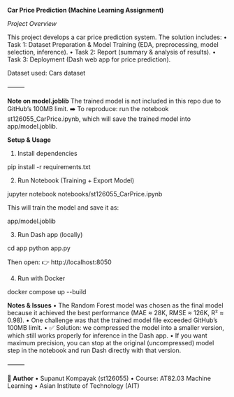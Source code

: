 **Car Price Prediction (Machine Learning Assignment)**

*Project Overview*

This project develops a car price prediction system.
The solution includes:
	•	Task 1: Dataset Preparation & Model Training (EDA, preprocessing, model selection, inference).
	•	Task 2: Report (summary & analysis of results).
	•	Task 3: Deployment (Dash web app for price prediction).

Dataset used: Cars dataset

⸻

**Note on model.joblib**
The trained model is not included in this repo due to GitHub’s 100MB limit.
➡️ To reproduce: run the notebook st126055_CarPrice.ipynb, which will save the trained model into app/model.joblib.

**Setup & Usage**

1. Install dependencies

pip install -r requirements.txt

2. Run Notebook (Training + Export Model)

jupyter notebook notebooks/st126055_CarPrice.ipynb

This will train the model and save it as:

app/model.joblib

3. Run Dash app (locally)

cd app
python app.py

Then open: 👉 http://localhost:8050

4. Run with Docker

docker compose up --build


**Notes & Issues**
	•	The Random Forest model was chosen as the final model because it achieved the best performance (MAE ≈ 28K, RMSE ≈ 126K, R² ≈ 0.98).
	•	One challenge was that the trained model file exceeded GitHub’s 100MB limit.
	•	✅ Solution: we compressed the model into a smaller version, which still works properly for inference in the Dash app.
	•	If you want maximum precision, you can stop at the original (uncompressed) model step in the notebook and run Dash directly with that version.

⸻

**👤 Author**
	•	Supanut Kompayak (st126055)
	•	Course: AT82.03 Machine Learning
	•	Asian Institute of Technology (AIT)
